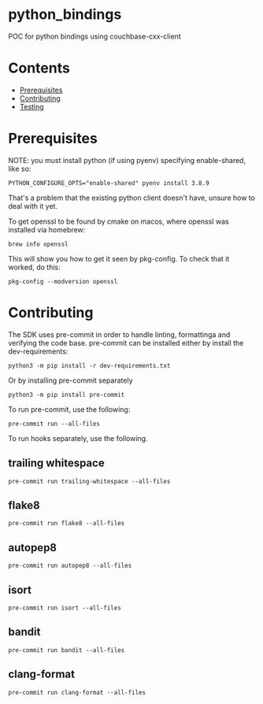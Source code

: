 # python_bindings

POC for python bindings using couchbase-cxx-client


# Contents<a id="contents"></a>
- [Prerequisites](#prerequisites)
- [Contributing](#contributing)
- [Testing](#testing)

# Prerequisites<a id="prerequisites"></a>

NOTE: you must install python (if using pyenv) specifying enable-shared,
like so:

```
PYTHON_CONFIGURE_OPTS="enable-shared" pyenv install 3.8.9
```

That's a problem that the existing python client doesn't have, unsure
how to deal with it yet.

To get openssl to be found by cmake on macos, where openssl was
installed via homebrew:

```
brew info openssl
```

This will show you how to get it seen by pkg-config. To check that it
worked, do this:

```
pkg-config --modversion openssl
```

# Contributing<a id="contributing"></a>

The SDK uses pre-commit in order to handle linting, formattinga and verifying the code base.
pre-commit can be installed either by install the dev-requirements:

```
python3 -m pip install -r dev-requirements.txt
```

Or by installing pre-commit separately
```
python3 -m pip install pre-commit
```

To run pre-commit, use the following:
```
pre-commit run --all-files
```

To run hooks separately, use the following.

## trailing whitespace
```
pre-commit run trailing-whitespace --all-files
```

## flake8
```
pre-commit run flake8 --all-files
```

## autopep8
```
pre-commit run autopep8 --all-files
```

## isort
```
pre-commit run isort --all-files
```

## bandit
```
pre-commit run bandit --all-files
```

## clang-format
```
pre-commit run clang-format --all-files
```
